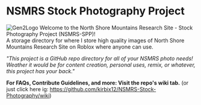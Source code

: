 # NSMRS Stock Photography Project
![Gen2Logo](https://github.com/kirbix12/NSMRS-Stock-Photography/blob/653724463f91f1eb32faf32eac0da4016e3be370/Readme%20Files/maybe%20ig.png)
Welcome to the North Shore Mountains Research Site - Stock Photography Project (NSMRS-SPP)!<br>
A storage directory for where I store high quality images of North Shore Mountains Research Site on Roblox where anyone can use.

_"This project is a GitHub repo directory for all of your NSMRS photo needs! Weather it would be for content creation, personal uses, remix, or whatever, this project has your back."_

**For FAQs, Contribute Guidelines, and more: Visit the repo's wiki tab.** (or just click here ig: https://github.com/kirbix12/NSMRS-Stock-Photography/wiki)
